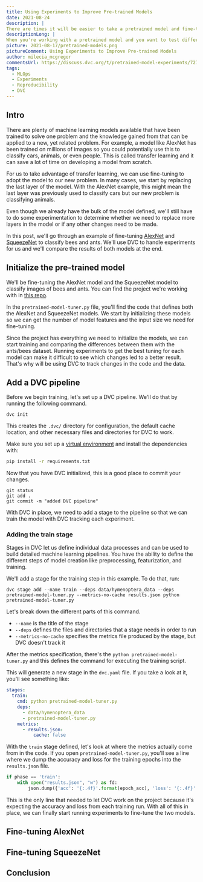 ```yaml
---
title: Using Experiments to Improve Pre-trained Models
date: 2021-08-24
description: |
There are times it will be easier to take a pretrained model and fine-tune it to work with your data. You can do that with DVC experiments.
descriptionLong: |
When you're working with a pretrained model and you want to test different fine-tuning values, using DVC experiments can help you do that faster.
picture: 2021-08-17/pretrained-models.png
pictureComment: Using Experiments to Improve Pre-trained Models
author: milecia_mcgregor
commentsUrl: https://discuss.dvc.org/t/pretrained-model-experiments/727
tags:
  - MLOps
  - Experiments
  - Reproducibility
  - DVC
---
```


## Intro

There are plenty of machine learning models available that have been trained to
solve one problem and the knowledge gained from that can be applied to a new,
yet related problem. For example, a model like AlexNet has been trained on
millions of images so you could potentially use this to classify cars, animals,
or even people. This is called transfer learning and it can save a lot of time
on developing a model from scratch.

For us to take advantage of transfer learning, we can use fine-tuning to adopt
the model to our new problem. In many cases, we start by replacing the last
layer of the model. With the AlexNet example, this might mean the last layer was
previously used to classify cars but our new problem is classifying animals.

Even though we already have the bulk of the model defined, we'll still have to
do some experimentation to determine whether we need to replace more layers in
the model or if any other changes need to be made.

In this post, we'll go through an example of fine-tuning
[AlexNet](https://towardsdatascience.com/alexnet-the-architecture-that-challenged-cnns-e406d5297951)
and
[SqueezeNet](https://towardsdatascience.com/review-squeezenet-image-classification-e7414825581a)
to classify bees and ants. We'll use DVC to handle experiments for us and we'll
compare the results of both models at the end.

## Initialize the pre-trained model

We'll be fine-tuning the AlexNet model and the SqueezeNet model to classify
images of bees and ants. You can find the project we're working with in
[this repo](https://github.com/iterative/pretrained-model-demo).

In the `pretrained-model-tuner.py` file, you'll find the code that defines both
the AlexNet and SqueezeNet models. We start by initializing these models so we
can get the number of model features and the input size we need for fine-tuning.

Since the project has everything we need to initialize the models, we can start
training and comparing the differences between them with the ants/bees dataset.
Running experiments to get the best tuning for each model can make it difficult
to see which changes led to a better result. That's why will be using DVC to
track changes in the code and the data.

## Add a DVC pipeline

Before we begin training, let's set up a DVC pipeline. We'll do that by running
the following command.

```dvc
dvc init
```

This creates the `.dvc/` directory for configuration, the default cache
location, and other necessary files and directories for DVC to work.

Make sure you set up a
[virtual environment](https://python.readthedocs.io/en/stable/library/venv.html)
and install the dependencies with:

```bash
pip install -r requirements.txt
```

Now that you have DVC initialized, this is a good place to commit your changes.

```git
git status
git add .
git commit -m "added DVC pipeline"
```

With DVC in place, we need to add a stage to the pipeline so that we can train
the model with DVC tracking each experiment.

### Adding the train stage

Stages in DVC let us define individual data processes and can be used to build
detailed machine learning pipelines. You have the ability to define the
different steps of model creation like preprocessing, featurization, and
training.

We'll add a stage for the training step in this example. To do that, run:

```dvc
dvc stage add --name train --deps data/hymenoptera_data --deps pretrained-model-tuner.py --metrics-no-cache results.json python pretrained-model-tuner.py
```

Let's break down the different parts of this command.

- `--name` is the title of the stage
- `--deps` defines the files and directories that a stage needs in order to run
- `--metrics-no-cache` specifies the metrics file produced by the stage, but DVC
  doesn't track it

After the metrics specification, there's the `python pretrained-model-tuner.py`
and this defines the command for executing the training script.

This will generate a new stage in the `dvc.yaml` file. If you take a look at it,
you'll see something like:

```yaml
stages:
  train:
    cmd: python pretrained-model-tuner.py
    deps:
      - data/hymenoptera_data
      - pretrained-model-tuner.py
    metrics:
      - results.json:
          cache: false
```

With the `train` stage defined, let's look at where the metrics actually come
from in the code. If you open `pretrained-model-tuner.py`, you'll see a line
where we dump the accuracy and loss for the training epochs into the
`results.json` file.

```python
if phase == 'train':
    with open("results.json", "w") as fd:
        json.dump({'acc': '{:.4f}'.format(epoch_acc), 'loss': '{:.4f}'.format(epoch_loss)}, fd, indent=4)
```

This is the only line that needed to let DVC work on the project because it's
expecting the accuracy and loss from each training run. With all of this in
place, we can finally start running experiments to fine-tune the two models.

## Fine-tuning AlexNet

## Fine-tuning SqueezeNet

## Conclusion
